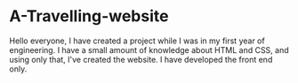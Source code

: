 # A-Travelling-website
Hello everyone, I have created a project while I was in my first year of engineering. I have a small amount of knowledge about HTML and CSS, and using only that, I've created the website. I have developed the front end only.
